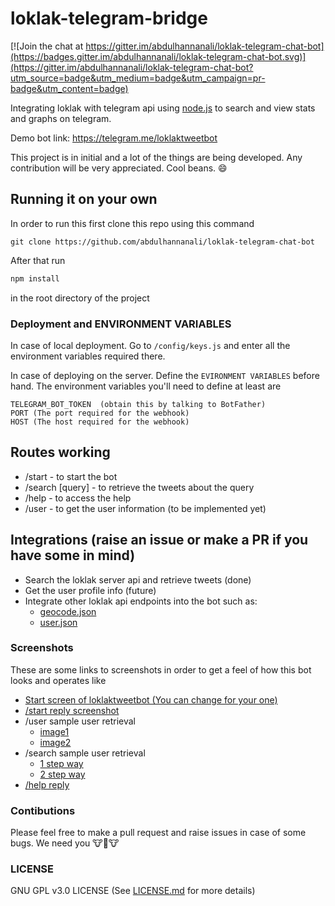 # loklak-telegram-bridge

[![Join the chat at https://gitter.im/abdulhannanali/loklak-telegram-chat-bot](https://badges.gitter.im/abdulhannanali/loklak-telegram-chat-bot.svg)](https://gitter.im/abdulhannanali/loklak-telegram-chat-bot?utm_source=badge&utm_medium=badge&utm_campaign=pr-badge&utm_content=badge)

Integrating loklak with telegram api using [node.js](https://nodejs.org) to search and view stats and graphs on
telegram.

Demo bot link: https://telegram.me/loklaktweetbot

This project is in initial and a lot of the things are being developed. Any contribution will be
very appreciated. Cool beans. :smile:

## Running it on your own
In order to run this first clone this repo using this command
```
git clone https://github.com/abdulhannanali/loklak-telegram-chat-bot
```

After that run
```bash
npm install
```
in the root directory of the project

### Deployment and ENVIRONMENT VARIABLES

In case of local deployment. Go to `/config/keys.js` and enter all the environment variables required there.

In case of deploying on the server. Define the `EVIRONMENT VARIABLES` before hand. The environment variables you'll need
to define at least are
```
TELEGRAM_BOT_TOKEN  (obtain this by talking to BotFather)
PORT (The port required for the webhook)
HOST (The host required for the webhook)
```

## Routes working
- /start - to start the bot
- /search [query] - to retrieve the tweets about the query
- /help - to access the help
- /user - to get the user information (to be implemented yet)

## Integrations (raise an issue or make a PR if you have some in mind)
- Search the loklak server api and retrieve tweets (done)
- Get the user profile info (future)
- Integrate other loklak api endpoints into the bot such as:
   - [geocode.json](http://loklak.org/api.html#geocode)
   - [user.json](http://loklak.org/api.html#user)

### Screenshots
These are some links to screenshots in order to get a feel of how this bot looks and operates like

- [Start screen of loklaktweetbot (You can change for your one)](http://i.imgur.com/UmnRCIR.png)
- [/start reply screenshot](http://i.imgur.com/kGI7uSE.png)
- /user sample user retrieval
  - [image1](http://i.imgur.com/Z45MqNq.png)
  - [image2](http://i.imgur.com/YOwfcWe.png)
- /search sample user retrieval
  - [1 step way](http://i.imgur.com/aDAUEU7.png)
  - [2 step way](http://i.imgur.com/6ItjGt9.png)
- [/help reply](http://i.imgur.com/MHhwK8s.png)

### Contibutions
Please feel free to make a pull request and raise issues in case of some bugs. We need you 🐮🐄🐮


### LICENSE
GNU GPL v3.0 LICENSE (See [LICENSE.md](LICENSE.md) for more details)
